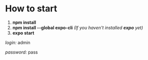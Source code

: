 # How to start

1. **npm install**
2. **npm install --global expo-cli** _(If you haven't installed **expo** yet)_
3. **expo start**

*login:* admin

*password:* pass
